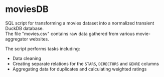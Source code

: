 # moviesDB
SQL script for transforming a movies dataset into a normalized transient DuckDB database.\
The file "movies.csv" contains raw data gathered from various movie-aggregator websites.

The script performs tasks including:
- Data cleaning
- Creating separate relations for the `STARS`, `DIRECTORS` and `GENRE`  columns
- Aggregating data for duplicates and calculating weighted ratings
